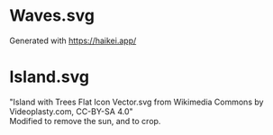 # Waves.svg
Generated with https://haikei.app/

# Island.svg
"Island with Trees Flat Icon Vector.svg from Wikimedia Commons by Videoplasty.com, CC-BY-SA 4.0"\
Modified to remove the sun, and to crop.